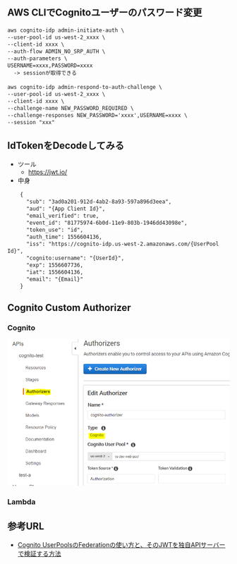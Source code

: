 ## AWS CLIでCognitoユーザーのパスワード変更
```$xslt
aws cognito-idp admin-initiate-auth \
--user-pool-id us-west-2_xxxx \
--client-id xxxx \
--auth-flow ADMIN_NO_SRP_AUTH \
--auth-parameters \
USERNAME=xxxx,PASSWORD=xxxx
  -> sessionが取得できる 

aws cognito-idp admin-respond-to-auth-challenge \
--user-pool-id us-west-2_xxxx \
--client-id xxxx \
--challenge-name NEW_PASSWORD_REQUIRED \
--challenge-responses NEW_PASSWORD='xxxx',USERNAME=xxxx \
--session "xxx"
```

## IdTokenをDecodeしてみる
* ツール
    * https://jwt.io/
* 中身
```
    {
      "sub": "3ad0a201-912d-4ab2-8a93-597a896d3eea",
      "aud": "{App Client Id}",
      "email_verified": true,
      "event_id": "81775974-6b0d-11e9-803b-1946dd43098e",
      "token_use": "id",
      "auth_time": 1556604136,
      "iss": "https://cognito-idp.us-west-2.amazonaws.com/{UserPool Id}",
      "cognito:username": "{UserId}",
      "exp": 1556607736,
      "iat": 1556604136,
      "email": "{Email}"
    }
```

## Cognito Custom Authorizer
### Cognito
![cognito](picture/custom-authorizer-cognito.PNG)
### Lambda

## 参考URL
* [Cognito UserPoolsのFederationの使い方と、そのJWTを独自APIサーバーで検証する方法](https://qiita.com/yoskeoka/items/7474845087c66cf91b27)